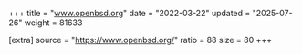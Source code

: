 +++
title = "www.openbsd.org"
date = "2022-03-22"
updated = "2025-07-26"
weight = 81633

[extra]
source = "https://www.openbsd.org/"
ratio = 88
size = 80
+++
